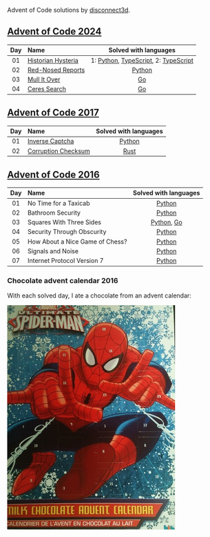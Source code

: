 Advent of Code solutions by [disconnect3d](https://disconnect3d.pl/).

## [Advent of Code 2024](https://adventofcode.com/2024/)

| Day | Name                                                        | Solved with languages                                                                                                       |
|:---:|:------------------------------------------------------------|:---------------------------------------------------------------------------------------------------------------------------:|
| 01  | [Historian Hysteria](https://adventofcode.com/2024/day/1)   | 1: [Python](/2024/day01/solve1.py), [TypeScript](/2024/day01/solve1.ts), 2: [TypeScript](/2024/day01/solve2.ts)             |
| 02  | [Red-Nosed Reports](https://adventofcode.com/2024/day/2)    | [Python](/2024/day02/solve.py)                                                                                              |
| 03  | [Mull It Over](https://adventofcode.com/2024/day/3)         | [Go](/2024/day03/solve.go)                                                                                                  |
| 04  | [Ceres Search](https://adventofcode.com/2024/day/4)         | [Go](/2024/day04/solve.py)                                                                                                  |

## [Advent of Code 2017](https://adventofcode.com/2017/)

| Day | Name                                             | Solved with languages                            |
|:---:|:-------------------------------------------------|:------------------------------------------------:|
| 01  | [Inverse Captcha](/2017/day01/task.md)           | [Python](/2017/day01/solve.py)                   |
| 02  | [Corruption Checksum](/2017/day02/task.md)       | [Rust](/2017/day02/solve.rs)                     |

## [Advent of Code 2016](https://adventofcode.com/2016/)

| Day | Name                                           | Solved with languages                                 |
|:---:|:-----------------------------------------------|:-----------------------------------------------------:|
| 01  | No Time for a Taxicab                          | [Python](2016/day01/main.py)                          |
| 02  | Bathroom Security                              | [Python](2016/day02/main.py)                          |
| 03  | Squares With Three Sides                       | [Python](2016/day03/main.py), [Go](day03/main.go)     |
| 04  | Security Through Obscurity                     | [Python](2016/day04/main.py)                          |
| 05  | How About a Nice Game of Chess?                | [Python](2016/day05/main.py)                          |
| 06  | Signals and Noise                              | [Python](2016/day06/main.py)                          |
| 07  | Internet Protocol Version 7                    | [Python](2016/day07/main.py)                          |

[day1]: http://adventofcode.com/2016/day/1
[day2]: http://adventofcode.com/2016/day/2
[day3]: http://adventofcode.com/2016/day/3
[day4]: http://adventofcode.com/2016/day/4
[day5]: http://adventofcode.com/2016/day/5
[day6]: http://adventofcode.com/2016/day/6
[day7]: http://adventofcode.com/2016/day/7

### Chocolate advent calendar 2016
With each solved day, I ate a chocolate from an advent calendar:

![My chocolate advent calendar](/2016/advent_calendar.gif)
